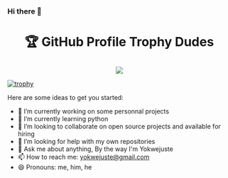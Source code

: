### Hi there 👋

# <p align="center">🏆 GitHub Profile Trophy Dudes</p>

<center><img src="https://user-images.githubusercontent.com/6661165/91657958-61b4fd00-eb00-11ea-9def-dc7ef5367e34.png"></center>

[![trophy](https://github-profile-trophy.vercel.app/?username=yokwejuste)](https://github.com/ryo-ma/github-profile-trophy)

Here are some ideas to get you started:

- 🔭 I’m currently working on some personnal projects
- 🌱 I’m currently learning python
- 👯 I’m looking to collaborate on open source projects and available for hiring
- 🤔 I’m looking for help with my own repositories
- 💬 Ask me about anything, By the way I'm Yokwejuste
- 📫 How to reach me: yokwejuste@gmail.com
- 😄 Pronouns: me, him, he
